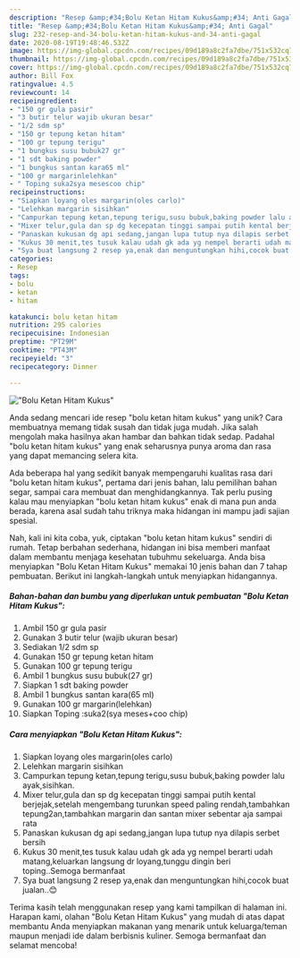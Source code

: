 ```yaml
---
description: "Resep &amp;#34;Bolu Ketan Hitam Kukus&amp;#34; Anti Gagal"
title: "Resep &amp;#34;Bolu Ketan Hitam Kukus&amp;#34; Anti Gagal"
slug: 232-resep-and-34-bolu-ketan-hitam-kukus-and-34-anti-gagal
date: 2020-08-19T19:48:46.532Z
image: https://img-global.cpcdn.com/recipes/09d189a8c2fa7dbe/751x532cq70/bolu-ketan-hitam-kukus-foto-resep-utama.jpg
thumbnail: https://img-global.cpcdn.com/recipes/09d189a8c2fa7dbe/751x532cq70/bolu-ketan-hitam-kukus-foto-resep-utama.jpg
cover: https://img-global.cpcdn.com/recipes/09d189a8c2fa7dbe/751x532cq70/bolu-ketan-hitam-kukus-foto-resep-utama.jpg
author: Bill Fox
ratingvalue: 4.5
reviewcount: 14
recipeingredient:
- "150 gr gula pasir"
- "3 butir telur wajib ukuran besar"
- "1/2 sdm sp"
- "150 gr tepung ketan hitam"
- "100 gr tepung terigu"
- "1 bungkus susu bubuk27 gr"
- "1 sdt baking powder"
- "1 bungkus santan kara65 ml"
- "100 gr margarinlelehkan"
- " Toping suka2sya mesescoo chip"
recipeinstructions:
- "Siapkan loyang oles margarin(oles carlo)"
- "Lelehkan margarin sisihkan"
- "Campurkan tepung ketan,tepung terigu,susu bubuk,baking powder lalu ayak,sisihkan."
- "Mixer telur,gula dan sp dg kecepatan tinggi sampai putih kental berjejak,setelah mengembang turunkan speed paling rendah,tambahkan tepung2an,tambahkan margarin dan santan mixer sebentar aja sampai rata"
- "Panaskan kukusan dg api sedang,jangan lupa tutup nya dilapis serbet bersih"
- "Kukus 30 menit,tes tusuk kalau udah gk ada yg nempel berarti udah matang,keluarkan langsung dr loyang,tunggu dingin beri toping..Semoga bermanfaat"
- "Sya buat langsung 2 resep ya,enak dan menguntungkan hihi,cocok buat jualan..😊"
categories:
- Resep
tags:
- bolu
- ketan
- hitam

katakunci: bolu ketan hitam 
nutrition: 295 calories
recipecuisine: Indonesian
preptime: "PT29M"
cooktime: "PT43M"
recipeyield: "3"
recipecategory: Dinner

---
```



![&#34;Bolu Ketan Hitam Kukus&#34;](https://img-global.cpcdn.com/recipes/09d189a8c2fa7dbe/751x532cq70/bolu-ketan-hitam-kukus-foto-resep-utama.jpg)

Anda sedang mencari ide resep &#34;bolu ketan hitam kukus&#34; yang unik? Cara membuatnya memang tidak susah dan tidak juga mudah. Jika salah mengolah maka hasilnya akan hambar dan bahkan tidak sedap. Padahal &#34;bolu ketan hitam kukus&#34; yang enak seharusnya punya aroma dan rasa yang dapat memancing selera kita.

Ada beberapa hal yang sedikit banyak mempengaruhi kualitas rasa dari &#34;bolu ketan hitam kukus&#34;, pertama dari jenis bahan, lalu pemilihan bahan segar, sampai cara membuat dan menghidangkannya. Tak perlu pusing kalau mau menyiapkan &#34;bolu ketan hitam kukus&#34; enak di mana pun anda berada, karena asal sudah tahu triknya maka hidangan ini mampu jadi sajian spesial.




Nah, kali ini kita coba, yuk, ciptakan &#34;bolu ketan hitam kukus&#34; sendiri di rumah. Tetap berbahan sederhana, hidangan ini bisa memberi manfaat dalam membantu menjaga kesehatan tubuhmu sekeluarga. Anda bisa menyiapkan &#34;Bolu Ketan Hitam Kukus&#34; memakai 10 jenis bahan dan 7 tahap pembuatan. Berikut ini langkah-langkah untuk menyiapkan hidangannya.

<!--inarticleads1-->

##### Bahan-bahan dan bumbu yang diperlukan untuk pembuatan &#34;Bolu Ketan Hitam Kukus&#34;:

1. Ambil 150 gr gula pasir
1. Gunakan 3 butir telur (wajib ukuran besar)
1. Sediakan 1/2 sdm sp
1. Gunakan 150 gr tepung ketan hitam
1. Gunakan 100 gr tepung terigu
1. Ambil 1 bungkus susu bubuk(27 gr)
1. Siapkan 1 sdt baking powder
1. Ambil 1 bungkus santan kara(65 ml)
1. Gunakan 100 gr margarin(lelehkan)
1. Siapkan  Toping :suka2(sya meses+coo chip)




<!--inarticleads2-->

##### Cara menyiapkan &#34;Bolu Ketan Hitam Kukus&#34;:

1. Siapkan loyang oles margarin(oles carlo)
1. Lelehkan margarin sisihkan
1. Campurkan tepung ketan,tepung terigu,susu bubuk,baking powder lalu ayak,sisihkan.
1. Mixer telur,gula dan sp dg kecepatan tinggi sampai putih kental berjejak,setelah mengembang turunkan speed paling rendah,tambahkan tepung2an,tambahkan margarin dan santan mixer sebentar aja sampai rata
1. Panaskan kukusan dg api sedang,jangan lupa tutup nya dilapis serbet bersih
1. Kukus 30 menit,tes tusuk kalau udah gk ada yg nempel berarti udah matang,keluarkan langsung dr loyang,tunggu dingin beri toping..Semoga bermanfaat
1. Sya buat langsung 2 resep ya,enak dan menguntungkan hihi,cocok buat jualan..😊




Terima kasih telah menggunakan resep yang kami tampilkan di halaman ini. Harapan kami, olahan &#34;Bolu Ketan Hitam Kukus&#34; yang mudah di atas dapat membantu Anda menyiapkan makanan yang menarik untuk keluarga/teman maupun menjadi ide dalam berbisnis kuliner. Semoga bermanfaat dan selamat mencoba!
